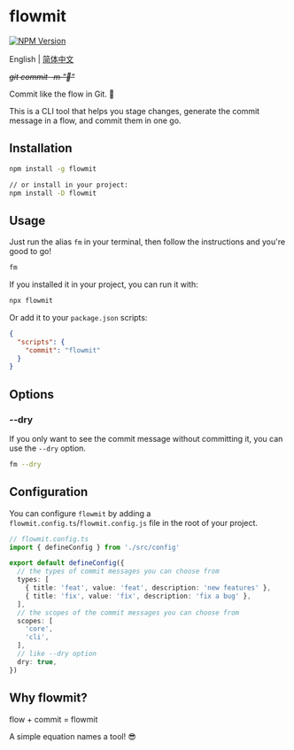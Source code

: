 # flowmit

[![NPM Version](https://img.shields.io/npm/v/flowmit?style=flat&label=%20)](https://www.npmjs.com/package/flowmit)

English | [简体中文](./README.zh-CN.md)

~~*git commit -m "🦄"*~~

Commit like the flow in Git. 🌊

This is a CLI tool that helps you stage changes, generate the commit message in a flow, and commit them in one go.

## Installation

```bash
npm install -g flowmit

// or install in your project:
npm install -D flowmit
```

## Usage

Just run the alias `fm` in your terminal, then follow the instructions and you're good to go!

```bash
fm
```

If you installed it in your project, you can run it with:

```bash
npx flowmit
```
Or add it to your `package.json` scripts:

```json
{
  "scripts": {
    "commit": "flowmit"
  }
}
```

## Options

### --dry

If you only want to see the commit message without committing it, you can use the `--dry` option.

```bash
fm --dry
```

## Configuration

You can configure `flowmit` by adding a `flowmit.config.ts`/`flowmit.config.js` file in the root of your project.

```ts
// flowmit.config.ts
import { defineConfig } from './src/config'

export default defineConfig({
  // the types of commit messages you can choose from
  types: [
    { title: 'feat', value: 'feat', description: 'new features' },
    { title: 'fix', value: 'fix', description: 'fix a bug' },
  ],
  // the scopes of the commit messages you can choose from
  scopes: [
    'core',
    'cli',
  ],
  // like --dry option
  dry: true,
})
```

## Why flowmit?

flow + commit = flowmit

A simple equation names a tool! 😎
